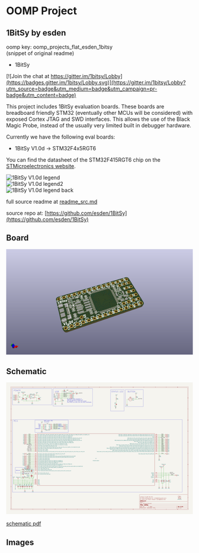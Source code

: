 # OOMP Project  
## 1BitSy  by esden  
  
oomp key: oomp_projects_flat_esden_1bitsy  
(snippet of original readme)  
  
- 1BitSy  
  
[![Join the chat at https://gitter.im/1bitsy/Lobby](https://badges.gitter.im/1bitsy/Lobby.svg)](https://gitter.im/1bitsy/Lobby?utm_source=badge&utm_medium=badge&utm_campaign=pr-badge&utm_content=badge)  
  
This project includes 1BitSy evaluation boards. These boards are breadboard friendly STM32 (eventually other MCUs will be considered) with exposed Cortex JTAG and SWD interfaces. This allows the use of the Black Magic Probe, instead of the usually very limited built in debugger hardware.  
  
Currently we have the following eval boards:  
  
* 1BitSy V1.0d -> STM32F4x5RGT6  
  
You can find the datasheet of the STM32F415RGT6 chip on the  
[STMicroelectronics website](http://www.st.com/content/st_com/en/products/microcontrollers/stm32-32-bit-arm-cortex-mcus/stm32f4-series/stm32f405-415/stm32f415rg.html).  
  
![1BitSy V1.0d legend](/doc/1bitsy_v1_0d_legend.png)  
![1BitSy V1.0d legend2](/doc/1bitsy_v1_0d_legend2.png)  
![1BitSy V1.0d legend back](/doc/1bitsy_v1_0d_legend_back.png)  
  
  full source readme at [readme_src.md](readme_src.md)  
  
source repo at: [https://github.com/esden/1BitSy](https://github.com/esden/1BitSy)  
## Board  
  
[![working_3d.png](working_3d_600.png)](working_3d.png)  
## Schematic  
  
[![working_schematic.png](working_schematic_600.png)](working_schematic.png)  
  
[schematic pdf](working_schematic.pdf)  
## Images  
